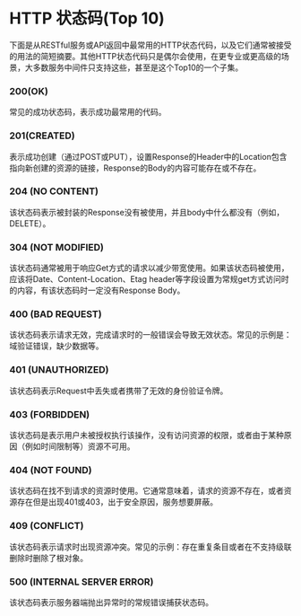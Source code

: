 # HTTP 状态码(Top 10)
  下面是从RESTful服务或API返回中最常用的HTTP状态代码，以及它们通常被接受的用法的简短摘要。其他HTTP状态代码只是偶尔会使用，在更专业或更高级的场景，大多数服务中间件只支持这些，甚至是这个Top10的一个子集。

### 200(OK)
常见的成功状态码，表示成功最常用的代码。
### 201(CREATED)
表示成功创建（通过POST或PUT），设置Response的Header中的Location包含指向新创建的资源的链接，Response的Body的内容可能存在或不存在。
### 204 (NO CONTENT)
该状态码表示被封装的Response没有被使用，并且body中什么都没有（例如，DELETE）。
### 304 (NOT MODIFIED)
该状态码通常被用于响应Get方式的请求以减少带宽使用。如果该状态码被使用，应该将Date、Content-Location、Etag header等字段设置为常规get方式访问时的内容，有该状态码时一定没有Response Body。
### 400 (BAD REQUEST)
该状态码表示请求无效，完成请求时的一般错误会导致无效状态。常见的示例是：域验证错误，缺少数据等。
### 401 (UNAUTHORIZED)
该状态码表示Request中丢失或者携带了无效的身份验证令牌。
### 403 (FORBIDDEN)
该状态码是表示用户未被授权执行该操作，没有访问资源的权限，或者由于某种原因（例如时间限制等）资源不可用。
### 404 (NOT FOUND)
该状态码在找不到请求的资源时使用。它通常意味着，请求的资源不存在，或者资源存在但是出现401或403，出于安全原因，服务想要屏蔽。
### 409 (CONFLICT)
该状态码表示请求时出现资源冲突。常见的示例：存在重复条目或者在不支持级联删除时删除了根对象。
### 500 (INTERNAL SERVER ERROR)
该状态码表示服务器端抛出异常时的常规错误捕获状态码。